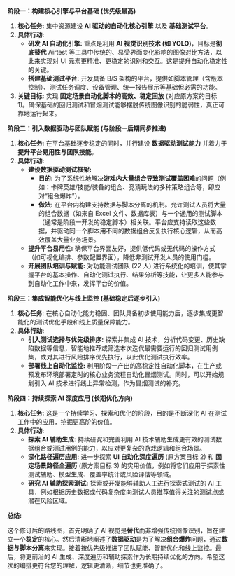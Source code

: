 **阶段一：构建核心引擎与平台基础 (优先级最高)**

1. **核心任务:** 集中资源建设 **AI 驱动的自动化核心引擎** 以及 **基础测试平台**。
2. **具体行动:**
    - **研发 AI 自动化引擎:** 重点是利用 **AI 视觉识别技术 (如 YOLO)**，目标是**彻底替代** Airtest 等工具中传统的、易受界面变化影响的图像对比方法，以此来实现对 UI 元素更精准、更稳定的识别和交互。这是提升自动化稳定性的关键。
    - **搭建基础测试平台:** 开发具备 B/S 架构的平台，提供如脚本管理（含版本控制）、测试任务调度、设备管理、统一报告展示等基础但必需的功能。
3. **关键目标:** 实现 **固定场景自动化脚本的高效、稳定回放** (对应原方案的目标 1)。确保基础的回归测试和冒烟测试能够摆脱传统图像识别的脆弱性，真正可靠地运行起来。

**阶段二：引入数据驱动与团队赋能 (与阶段一后期同步推进)**

1. **核心任务:** 在平台基础逐步稳定的同时，并行建设 **数据驱动测试能力** 并着力于 **提升平台易用性与团队技能**。
2. **具体行动:**
    - **建设数据驱动测试框架:**
        - **目的:** 为了系统性地解决**游戏内大量组合导致测试覆盖困难**的问题（例如：卡牌英雄/技能/装备的组合、竞猜玩法的多种策略组合等，即应对“组合爆炸”）。
        - **做法:** 在平台内构建支持数据与脚本分离的机制。允许测试人员将大量的组合数据（如来自 Excel 文件、数据库表）与一个通用的测试脚本（通常是阶段一开发的稳定脚本）相关联。平台应支持读取这些数据，并驱动同一个脚本用不同的数据组合反复执行核心逻辑，从而高效覆盖大量业务场景。
    - **提升平台易用性:** 确保平台界面友好，提供低代码或无代码的操作方式（如可视化编排、参数配置界面），降低非测试开发人员的使用门槛。
    - **开展团队培训与赋能:** 对功能测试团队 (22 人) 进行系统化的培训，使其掌握平台的基本操作、自动化测试执行、结果分析等技能，让更多人能参与到自动化工作中来，发挥平台的价值。

**阶段三：集成智能优化与线上监控 (基础稳定后逐步引入)**

1. **核心任务:** 在核心自动化能力稳固、团队具备初步使用能力后，逐步集成更智能化的测试优化手段和线上质量保障能力。
2. **具体行动:**
    - **引入测试选择与优先级排序:** 探索并集成 AI 技术，分析代码变更、历史缺陷数据等信息，智能地推荐或筛选本次迭代最需要运行的回归测试用例集，或对其进行风险排序优先执行，以此优化测试执行效率。
    - **部署线上自动化监控:** 利用阶段一产出的高稳定性自动化脚本，在生产或预发布环境部署定时的核心业务流程自动化冒烟测试。同时，可以开始规划引入 AI 技术进行线上异常检测，作为冒烟测试的补充。

**阶段四：持续探索 AI 深度应用 (长期优化方向)**

1. **核心任务:** 这是一个持续学习、探索和优化的阶段，目的是不断深化 AI 在测试工作中的应用，挖掘更高阶的价值。
2. **具体行动:**
    - **探索 AI 辅助生成:** 持续研究和完善利用 AI 技术辅助生成更有效的测试数据组合或测试用例的能力，以应对更复杂的游戏逻辑和组合场景。
    - **深化路径遍历应用:** 进一步探索 **UI 自动化深度遍历** (原方案目标 2) 和 **固定场景路径全遍历** (原方案目标 3) 的实用价值，例如将它们应用于探索性测试辅助、模型生成、覆盖率统计或风险评估等领域。
    - **研究 AI 辅助探索测试:** 探索或开发能够辅助人工进行探索式测试的 AI 工具，例如根据历史数据或代码复杂度向测试人员推荐值得关注的测试点或潜在风险区域。

**总结:**

这个修订后的路线图，首先明确了 AI 视觉是**替代**而非增强传统图像识别，旨在建立一个**稳定**的核心。然后清晰地阐述了**数据驱动**是为了解决**组合爆炸**问题，通过**数据与脚本分离**来实现。接着按优先级推进了团队赋能、智能优化和线上监控。最后，将更前沿的 AI 生成、深度遍历和辅助探索作为长期持续优化的方向。希望这次的编排更符合您的理解，逻辑更清晰，细节也更准确了。